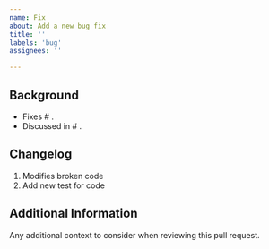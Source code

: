 ```yaml
---
name: Fix
about: Add a new bug fix
title: ''
labels: 'bug'
assignees: ''

---
```


## Background

- Fixes # .
- Discussed in # .

## Changelog

1. Modifies broken code
2. Add new test for code

## Additional Information

Any additional context to consider when reviewing this pull request.
